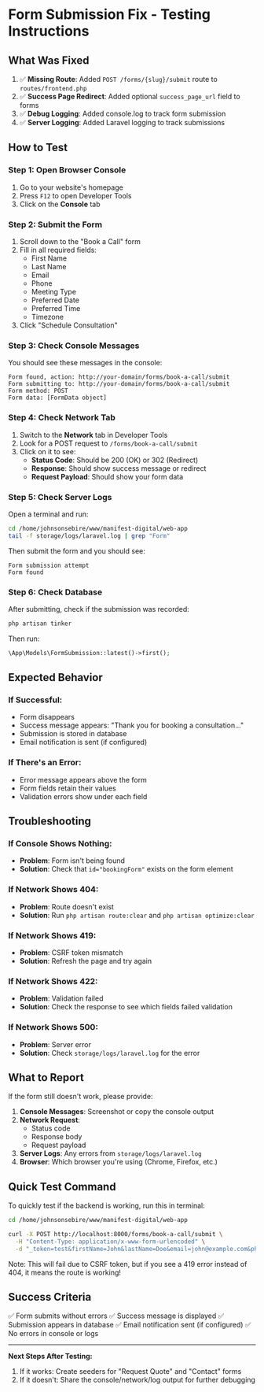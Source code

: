 # Form Submission Fix - Testing Instructions

## What Was Fixed

1. ✅ **Missing Route**: Added `POST /forms/{slug}/submit` route to `routes/frontend.php`
2. ✅ **Success Page Redirect**: Added optional `success_page_url` field to forms
3. ✅ **Debug Logging**: Added console.log to track form submission
4. ✅ **Server Logging**: Added Laravel logging to track submissions

## How to Test

### Step 1: Open Browser Console
1. Go to your website's homepage
2. Press `F12` to open Developer Tools
3. Click on the **Console** tab

### Step 2: Submit the Form
1. Scroll down to the "Book a Call" form
2. Fill in all required fields:
   - First Name
   - Last Name
   - Email
   - Phone
   - Meeting Type
   - Preferred Date
   - Preferred Time
   - Timezone
3. Click "Schedule Consultation"

### Step 3: Check Console Messages
You should see these messages in the console:
```
Form found, action: http://your-domain/forms/book-a-call/submit
Form submitting to: http://your-domain/forms/book-a-call/submit
Form method: POST
Form data: [FormData object]
```

### Step 4: Check Network Tab
1. Switch to the **Network** tab in Developer Tools
2. Look for a POST request to `/forms/book-a-call/submit`
3. Click on it to see:
   - **Status Code**: Should be 200 (OK) or 302 (Redirect)
   - **Response**: Should show success message or redirect
   - **Request Payload**: Should show your form data

### Step 5: Check Server Logs
Open a terminal and run:
```bash
cd /home/johnsonsebire/www/manifest-digital/web-app
tail -f storage/logs/laravel.log | grep "Form"
```

Then submit the form and you should see:
```
Form submission attempt
Form found
```

### Step 6: Check Database
After submitting, check if the submission was recorded:
```bash
php artisan tinker
```

Then run:
```php
\App\Models\FormSubmission::latest()->first();
```

## Expected Behavior

### If Successful:
- Form disappears
- Success message appears: "Thank you for booking a consultation..."
- Submission is stored in database
- Email notification is sent (if configured)

### If There's an Error:
- Error message appears above the form
- Form fields retain their values
- Validation errors show under each field

## Troubleshooting

### If Console Shows Nothing:
- **Problem**: Form isn't being found
- **Solution**: Check that `id="bookingForm"` exists on the form element

### If Network Shows 404:
- **Problem**: Route doesn't exist
- **Solution**: Run `php artisan route:clear` and `php artisan optimize:clear`

### If Network Shows 419:
- **Problem**: CSRF token mismatch
- **Solution**: Refresh the page and try again

### If Network Shows 422:
- **Problem**: Validation failed
- **Solution**: Check the response to see which fields failed validation

### If Network Shows 500:
- **Problem**: Server error
- **Solution**: Check `storage/logs/laravel.log` for the error

## What to Report

If the form still doesn't work, please provide:

1. **Console Messages**: Screenshot or copy the console output
2. **Network Request**: 
   - Status code
   - Response body
   - Request payload
3. **Server Logs**: Any errors from `storage/logs/laravel.log`
4. **Browser**: Which browser you're using (Chrome, Firefox, etc.)

## Quick Test Command

To quickly test if the backend is working, run this in terminal:

```bash
cd /home/johnsonsebire/www/manifest-digital/web-app

curl -X POST http://localhost:8000/forms/book-a-call/submit \
  -H "Content-Type: application/x-www-form-urlencoded" \
  -d "_token=test&firstName=John&lastName=Doe&email=john@example.com&phone=1234567890&meetingType=discovery&preferredDate=2025-10-20&preferredTime=09:00&timezone=GMT&projectDetails=Test+project"
```

Note: This will fail due to CSRF token, but if you see a 419 error instead of 404, it means the route is working!

## Success Criteria

✅ Form submits without errors
✅ Success message is displayed
✅ Submission appears in database
✅ Email notification sent (if configured)
✅ No errors in console or logs

---

**Next Steps After Testing:**
1. If it works: Create seeders for "Request Quote" and "Contact" forms
2. If it doesn't: Share the console/network/log output for further debugging
